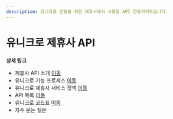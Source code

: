 ```yaml
---
description: 유니크로 연동을 위한 제휴사에서 사용할 API 연동가이드입니다.
---
```


# 유니크로 제휴사 API

**상세 링크**

* 제휴사 API 소개 [이동](broken-reference)
* 유니크로 기능 프로세스 [이동](broken-reference)
* 유니크로 제휴사 서비스 정책 [이동](broken-reference)
* API 목록 [이동](unicro-api-guide/api/)
* 유니크로 코드표 [이동](broken-reference)
* 자주 묻는 질문
